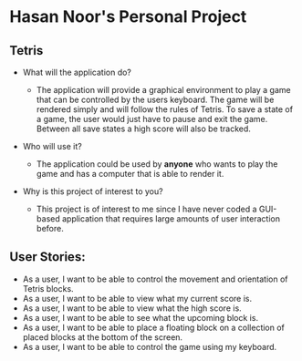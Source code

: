 # Hasan Noor's Personal Project
## Tetris

- What will the application do?

    - The application will provide a graphical environment to play a game that can be controlled by the users keyboard.
  The game will be rendered simply and will follow the rules of Tetris. To save a state of a game, the user would just
  have to pause and exit the game. Between all save states a high score will also be tracked.


- Who will use it?

    - The application could be used by **anyone** who wants to play the game and has a computer that is able to render it.


- Why is this project of interest to you?
    - This project is of interest to me since I have never coded a GUI-based application that requires large amounts of
  user interaction before.

## User Stories:

- As a user, I want to be able to control the movement and orientation of Tetris blocks.
- As a user, I want to be able to view what my current score is.
- As a user, I want to be able to view what the high score is.
- As a user, I want to be able to see what the upcoming block is.
- As a user, I want to be able to place a floating block on a collection of placed blocks at the bottom of the screen.
- As a user, I want to be able to control the game using my keyboard.
